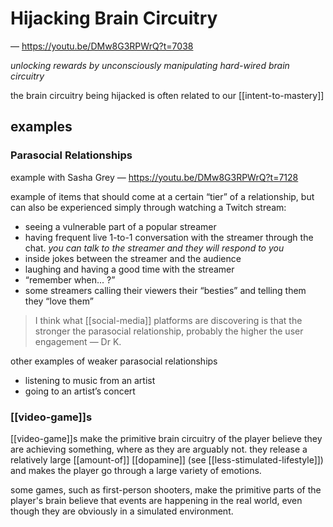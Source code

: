 # Hijacking Brain Circuitry

&mdash; <https://youtu.be/DMw8G3RPWrQ?t=7038>

_unlocking rewards by unconsciously manipulating hard-wired brain circuitry_

the brain circuitry being hijacked is often related to our [[intent-to-mastery]]

## examples

### Parasocial Relationships

example with Sasha Grey &mdash; <https://youtu.be/DMw8G3RPWrQ?t=7128>

example of items that should come at a certain “tier” of a relationship, but can also be experienced simply through watching a Twitch stream:

- seeing a vulnerable part of a popular streamer
- having frequent live 1-to-1 conversation with the streamer through the chat. _you can talk to the streamer and they will respond to you_
- inside jokes between the streamer and the audience
- laughing and having a good time with the streamer
- “remember when... ?”
- some streamers calling their viewers their “besties” and telling them they “love them”

> I think what [[social-media]] platforms are discovering is that the stronger the parasocial relationship, probably the higher the user engagement &mdash; Dr K.

other examples of weaker parasocial relationships

- listening to music from an artist
- going to an artist’s concert

### [[video-game]]s

[[video-game]]s make the primitive brain circuitry of the player believe they are achieving something, where as they are arguably not. they release a relatively large [[amount-of]] [[dopamine]] (see [[less-stimulated-lifestyle]]) and makes the player go through a large variety of emotions.

some games, such as first-person shooters, make the primitive parts of the player's brain believe that events are happening in the real world, even though they are obviously in a simulated environment.
